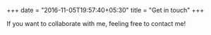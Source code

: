 +++
date = "2016-11-05T19:57:40+05:30"
title = "Get in touch"
+++

If you want to collaborate with me, feeling free to contact me!
